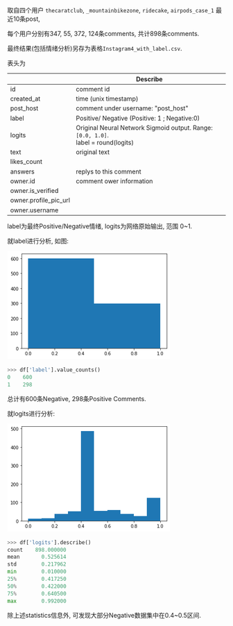 取自四个用户 `thecaratclub`, `_mountainbikezone`, `ridecake`, `airpods_case_1` 最近10条post,

每个用户分别有347, 55, 372, 124条comments, 共计898条comments.



最终结果(包括情绪分析)另存为表格`Instagram4_with_label.csv`.

表头为

|      | Describe |
|-|-|
|id| comment id |
|created_at| time (unix timestamp) |
|post_host| comment under username: "post_host" |
|label| Positive/ Negative   (Positive: 1 ; Negative:0) |
|logits| Original Neural Network Sigmoid output. Range: `[0.0, 1.0]`. <br />label = round(logits) |
|text| original text |
|likes_count| |
|answers| replys to this comment |
|owner.id| comment ower information |
|owner.is_verified| |
|owner.profile_pic_url| |
|owner.username| |

label为最终Positive/Negative情绪, logits为网络原始输出, 范围 0~1.

就label进行分析, 如图:

![download-1](report2.assets/download-1.png)

```python
>>> df['label'].value_counts()
0    600
1    298
```

总计有600条Negative, 298条Positive Comments.



就logits进行分析:

![download-3](report2.assets/download-3.png)

```python
>>> df['logits'].describe()
count    898.000000
mean       0.525614
std        0.217962
min        0.010000
25%        0.417250
50%        0.422000
75%        0.640500
max        0.992000
```

除上述statistics信息外, 可发现大部分Negative数据集中在0.4~0.5区间.